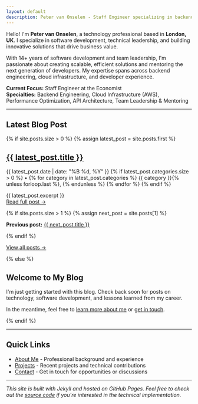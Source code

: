 ```yaml
---
layout: default
description: Peter van Onselen - Staff Engineer specializing in backend engineering, AWS cloud infrastructure, and technical leadership. 14+ years building scalable systems at The Economist.
---
```


Hello! I'm **Peter van Onselen**, a technology professional based in **London, UK**. I specialize in software development, technical leadership, and building innovative solutions that drive business value.

With 14+ years of software development and team leadership, I'm passionate about creating scalable, efficient solutions and mentoring the next generation of developers. My expertise spans across backend engineering, cloud infrastructure, and developer experience.

**Current Focus:** Staff Engineer at the Economist  
**Specialties:** Backend Engineering, Cloud Infrastructure (AWS), Performance Optimization, API Architecture, Team Leadership & Mentoring

---

## Latest Blog Post

{% if site.posts.size > 0 %}
{% assign latest_post = site.posts.first %}
<div class="card">
  <h2><a href="{{ latest_post.url | relative_url }}">{{ latest_post.title }}</a></h2>
  <p class="post-meta">{{ latest_post.date | date: "%B %d, %Y" }}
  {% if latest_post.categories.size > 0 %}
  •
  {% for category in latest_post.categories %}
    <span class="category">{{ category }}</span>{% unless forloop.last %}, {% endunless %}
  {% endfor %}
  {% endif %}
  </p>
  <div class="post-excerpt">
    {{ latest_post.excerpt }}
  </div>
  <a href="{{ latest_post.url | relative_url }}" class="btn">Read full post →</a>
</div>

{% if site.posts.size > 1 %}
{% assign next_post = site.posts[1] %}
<p><strong>Previous post:</strong> <a href="{{ next_post.url | relative_url }}">{{ next_post.title }}</a></p>
{% endif %}

<p><a href="/blog/">View all posts →</a></p>

{% else %}
<div class="card">
  <h2>Welcome to My Blog</h2>
  <p>I'm just getting started with this blog. Check back soon for posts on technology, software development, and lessons learned from my career.</p>
  <p>In the meantime, feel free to <a href="/about/">learn more about me</a> or <a href="/contact/">get in touch</a>.</p>
</div>
{% endif %}

---

## Quick Links

- [About Me](/about/) - Professional background and experience
- [Projects](/projects/) - Recent projects and technical contributions  
- [Contact](/contact/) - Get in touch for opportunities or discussions

---

*This site is built with Jekyll and hosted on GitHub Pages. Feel free to check out the [source code](https://github.com/vanonselenp/vanonselenp.github.io) if you're interested in the technical implementation.*
